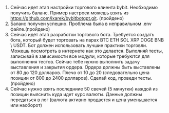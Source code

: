 1. Сейчас идет этап настройки торгового клиента bybit. Необходимо получить баланс.
Пример настроек можешь взять из https://github.com/ixarek/bybitbotgpt.git. (пройдено)
2. Баланс получен успешно. Проблема была в неправильном .env файле.(пройдено)
3. Сейчас идёт этап разработки торгового бота. Требуется создать бота, который будет торговать на парах BTC ETH SOL XRP DOGE BNB  \ USDT. Бот должен использовать лучшие практики торговли. Можешь посмотреть в интернете как это делается. Выполняй тесты, записывай в зависимости все модули, которые требуются для выполнения тестов. Сейчас тебе нужно выполнить задачу выставления и закрытия ордера. Ордера должны быть выставлены от 80 до 120 долларов. Плечо от 10 до 20 (следовательно цена позиции от 800 до 2400 долларов). Сделай код, проведи тесты. (пройдено)
4. Сейчас нужно взять последниие 50 свечей (5 минутки) каждой из позиции выяснить куда идет курс валюты. Данные должны передаться в лог (валюта активно продается и цена уменьшается или наоборот)
